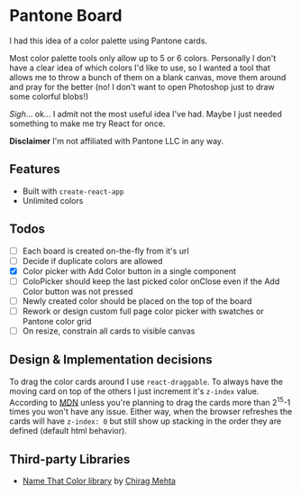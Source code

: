 # Pantone Board

I had this idea of a color palette using Pantone cards.

Most color palette tools only allow up to 5 or 6 colors. Personally I don't have a clear idea of which colors I'd like to use, so I wanted a tool that allows me to throw a bunch of them on a blank canvas, move them around and pray for the better (no! I don't want to open Photoshop just to draw some colorful blobs!)

*Sigh*... ok... I admit not the most useful idea I've had. Maybe I just needed something to make me try React for once.

**Disclaimer** I'm not affiliated with Pantone LLC in any way.

## Features

- Built with `create-react-app`
- Unlimited colors

## Todos
- [ ] Each board is created on-the-fly from it's url
- [ ] Decide if duplicate colors are allowed
- [x] Color picker with Add Color button in a single component
- [ ] ColoPicker should keep the last picked color onClose even if the Add Color button was not pressed
- [ ] Newly created color should be placed on the top of the board
- [ ] Rework or design custom full page color picker with swatches or Pantone color grid
- [ ] On resize, constrain all cards to visible canvas

## Design & Implementation decisions

To drag the color cards around I use `react-draggable`. To always have the moving card on top of the others I just increment it's `z-index` value. According to [MDN](https://developer.mozilla.org/en-US/docs/Web/CSS/integer) unless you're planning to drag the cards more than 2<sup>15</sup>-1 times you won't have any issue. Either way, when the browser refreshes the cards will have `z-index: 0` but still show up stacking in the order they are defined (default html behavior).

## Third-party Libraries

- [Name That Color library](http://chir.ag/projects/ntc/) by [Chirag Mehta](http://chir.ag/about)
